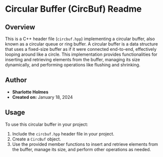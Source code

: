 # Circular Buffer (CircBuf) Readme

## Overview

This is a C++ header file (`circbuf.hpp`) implementing a circular buffer, also known as a circular queue or ring buffer. A circular buffer is a data structure that uses a fixed-size buffer as if it were connected end-to-end, effectively looping around like a circle. This implementation provides functionalities for inserting and retrieving elements from the buffer, managing its size dynamically, and performing operations like flushing and shrinking.

## Author

- **Sharlotte Holmes**
- **Created on:** January 18, 2024

## Usage

To use this circular buffer in your project:

1. Include the `circbuf.hpp` header file in your project.
2. Create a `CircBuf` object.
3. Use the provided member functions to insert and retrieve elements from the buffer, manage its size, and perform other operations as needed.

